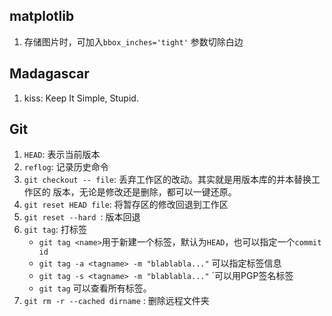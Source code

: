 
## matplotlib

1. 存储图片时，可加入`bbox_inches='tight'` 参数切除白边

## Madagascar

1. kiss: Keep It Simple, Stupid.

## Git

1. `HEAD`: 表示当前版本
2. `reflog`: 记录历史命令
3. `git checkout -- file`: 丢弃工作区的改动。其实就是用版本库的并本替换工作区的
版本，无论是修改还是删除，都可以一键还原。
4. `git reset HEAD file`: 将暂存区的修改回退到工作区
5. `git reset --hard `: 版本回退
6. `git tag`: 打标签
    - `git tag <name>`用于新建一个标签，默认为`HEAD`，也可以指定一个`commit id`
    - `git tag -a <tagname> -m "blablabla..."` 可以指定标签信息
    - `git tag -s <tagname> -m "blablabla..."` `可以用PGP签名标签
    - `git tag` 可以查看所有标签。
7. `git rm -r --cached dirname` : 删除远程文件夹
